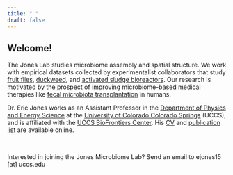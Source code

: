 ```yaml
---
title: " "
draft: false
---
```


Welcome!
--------
The Jones Lab studies microbiome assembly and spatial structure.
We work with empirical datasets collected by experimentalist collaborators that
study [fruit flies](https://carnegiescience.edu/dr-william-ludington),
[duckweed](https://eeb.utoronto.ca/profile/frederickson-megan/), and [activated
sludge bioreactors](https://www.sfu.ca/biology/people/faculty/sjfowler.html).
Our research is motivated by the prospect of improving microbiome-based
medical therapies like [fecal microbiota transplantation](https://en.wikipedia.org/wiki/Fecal_microbiota_transplant) in humans.

Dr. Eric Jones works as an Assistant Professor in the [Department of
Physics and Energy Science](https://physics.uccs.edu/) at the [University of Colorado
Colorado Springs](https://uccs.edu) (UCCS), and is affiliated with the [UCCS BioFrontiers
Center](https://biofrontiers.uccs.edu/).
His
[CV](./img/cv_Eric_W_Jones.pdf) and
[publication list](https://scholar.google.com/citations?user=mdWHIrQAAAAJ&hl=en)
are available online. 

<br />

Interested in joining the Jones Microbiome Lab? Send an email to ejones15 [at] uccs.edu


<!--- *"Biological research is in crisis ... we are drowning in a sea of data and
thirsting for some theoretical framework with which to understand it. Although
many believe that 'more is better', history tells us that 'least is best'. We
need theory and a firm grasp on the nature of the objects we study to predict
the rest."* ---Sydney Brenner, 2012 --->
